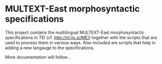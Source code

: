 # MULTEXT-East morphosyntactic specifications

This project contains the multilingual MULTEXT-East morphosyntactic specifications in TEI (cf. http://nl.ijs.si/ME/) together with the scripts that are used to process them in various ways. Also included are scripts that help in adding a new langauge to the specifications.

More documentation will follow...
